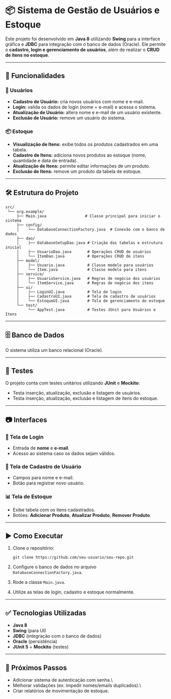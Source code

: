 # 📦 Sistema de Gestão de Usuários e Estoque

Este projeto foi desenvolvido em **Java 8** utilizando **Swing** para a
interface gráfica e **JDBC** para integração com o banco de dados
(Oracle).
Ele permite o **cadastro, login e gerenciamento de usuários**, além de
realizar o **CRUD de itens no estoque**.

------------------------------------------------------------------------

## 🚀 Funcionalidades

### 👤 Usuários

-   **Cadastro de Usuário:** cria novos usuários com nome e e-mail.
-   **Login:** valida os dados de login (nome + e-mail) e acessa o
    sistema.
-   **Atualização de Usuário:** altera nome e e-mail de um usuário
    existente.
-   **Exclusão de Usuário:** remove um usuário do sistema.

### 📦 Estoque

-   **Visualização de Itens:** exibe todos os produtos cadastrados em
    uma tabela.
-   **Cadastro de Itens:** adiciona novos produtos ao estoque (nome,
    quantidade e data de entrada).
-   **Atualização de Itens:** permite editar informações de um produto.
-   **Exclusão de Itens:** remove um produto da tabela de estoque.

------------------------------------------------------------------------

## 🛠 Estrutura do Projeto

    src/
     └── org.example/
         ├── Main.java                 # Classe principal para iniciar o sistema
         ├── config/
         │    └── DatabaseConnectionFactory.java  # Conexão com o banco de dados
         ├── dao/
         │    ├── DatabaseSetupDao.java # Criação das tabelas e estrutura inicial
         │    ├── UsuarioDao.java       # Operações CRUD de usuários
         │    └── ItemDao.java          # Operações CRUD de itens
         ├── model/
         │    ├── Usuario.java          # Classe modelo para usuários
         │    └── Item.java             # Classe modelo para itens
         ├── service/
         │    ├── UsuarioService.java   # Regras de negócio dos usuários
         │    └── ItemService.java      # Regras de negócio dos itens
         ├── ui/
         │    ├── LoginUI.java          # Tela de login
         │    ├── CadastroUI.java       # Tela de cadastro de usuários
         │    └── EstoqueUI.java        # Tela de gerenciamento do estoque
         └── test/
              └── AppTest.java          # Testes JUnit para Usuários e Itens

------------------------------------------------------------------------

## 🗄 Banco de Dados

O sistema utiliza um banco relacional (Oracle).


------------------------------------------------------------------------

## 🧪 Testes

O projeto conta com testes unitários utilizando **JUnit** e
**Mockito**:
- Testa inserção, atualização, exclusão e listagem de usuários.
- Testa inserção, atualização, exclusão e listagem de itens do estoque.

------------------------------------------------------------------------

## 📷 Interfaces

### 🔑 Tela de Login

-   Entrada de **nome** e **e-mail**.
-   Acesso ao sistema caso os dados sejam válidos.

### 📝 Tela de Cadastro de Usuário

-   Campos para nome e e-mail.
-   Botão para registrar novo usuário.

### 📊 Tela de Estoque

-   Exibe tabela com os itens cadastrados.
-   Botões: **Adicionar Produto**, **Atualizar Produto**, **Remover
    Produto**.

------------------------------------------------------------------------

## ▶️ Como Executar

1.  Clone o repositório:

    ``` 
    git clone https://github.com/seu-usuario/seu-repo.git
    ```

2.  Configure o banco de dados no arquivo
    `DatabaseConnectionFactory.java`.

3.  Rode a classe `Main.java`.

4.  Utilize as telas de login, cadastro e estoque normalmente.

------------------------------------------------------------------------

## ✅ Tecnologias Utilizadas

-   **Java 8**
-   **Swing** (para UI)
-   **JDBC** (integração com o banco de dados)
-   **Oracle** (persistência)
-   **JUnit 5** + **Mockito** (testes)

------------------------------------------------------------------------

## 📌 Próximos Passos

-   Adicionar sistema de autenticação com senha.\
-   Melhorar validações (ex: impedir nomes/emails duplicados).\
-   Criar relatórios de movimentação de estoque.
